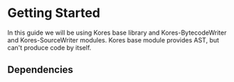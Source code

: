 # Getting Started
In this guide we will be using Kores base library and Kores-BytecodeWriter and Kores-SourceWriter modules. Kores base module provides AST, but can't produce code by itself.

## Dependencies
